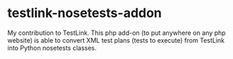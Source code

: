 # testlink-nosetests-addon
My contribution to TestLink. This php add-on (to put anywhere on any php website) is able to convert XML test plans (tests to execute) from TestLink into Python nosetests classes.
